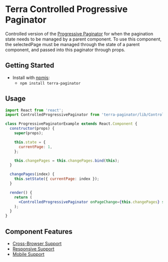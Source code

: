 # Terra Controlled Progressive Paginator

Controlled version of the [Progressive Paginator](https://github.com/cerner/terra-core/packages/terra-paginator/docs/ProgressiveREADME.md) for when the pagination state needs to be managed by a parent component. To use this component, the selectedPage must be managed through the state of a parent component, and passed into this paginator through props.

## Getting Started

- Install with [npmjs](https://www.npmjs.com):
  - `npm install terra-paginator`

## Usage

```jsx
import React from 'react';
import ControlledProgressivePaginator from 'terra-paginator/lib/ControlledProgressivePaginator';

class ProgressivePaginatorExample extends React.Component {
  constructor(props) {
    super(props);

    this.state = {
      currentPage: 1,
    };

    this.changePages = this.changePages.bind(this);
  }

  changePages(index) {
    this.setState({ currentPage: index });
  }

  render() {
    return (
      <ControlledProgressivePaginator onPageChange={this.changePages} selectedPage={this.state.currentPage} totalCount={450} itemCountPerPage={10} />
    );
  }
}
```

## Component Features

* [Cross-Browser Support](https://github.com/cerner/terra-core/wiki/Component-Features#cross-browser-support)
* [Responsive Support](https://github.com/cerner/terra-core/wiki/Component-Features#responsive-support)
* [Mobile Support](https://github.com/cerner/terra-core/wiki/Component-Features#mobile-support)
